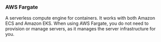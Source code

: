 ### AWS Fargate
A serverless compute engine for containers. It works with both Amazon ECS and Amazon EKS. When using AWS Fargate, you do not need to provision or manage servers, as it manages the server infrastructure for you.